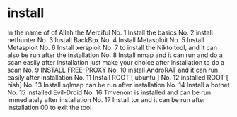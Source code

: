 # install
In the name of of Allah the Merciful 
No. 1 Install the basics 
No. 2 install nethunter 
No. 3 Install BackBox 
No. 4 Install Metasploit 
No. 5 Install Metasploit 
No. 6 Install xersploit 
No. 7 to install the Nikto tool, and it can also be run after the installation
No. 8 Install nmap and it can run and do a scan easily after installation just make your choice after installation to do a scan
No. 9 INSTALL FREE-PROXY
No. 10 install AndroRAT and it can run easily after installation
No. 11 Install ROOT [ ubuntu ]
No. 12 installed ROOT [ hish]
No. 13 Install sqlmap can be run after installation 
No. 14 Install a botnet 
No. 15 installed Evil-Droid
No. 16 Tmvenom is installed and can be run immediately after installation 
No. 17 Install tor and it can be run after installation 
00 to exit the tool 

     
